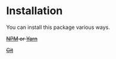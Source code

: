 # Installation
You can install this package various ways.

~~[NPM](https://www.npmjs.com/) or [Yarn](https://yarnpkg.com/en/)~~
<!-- ```cli
npm install REPO
yarn install REPO
``` -->

~~[Git](https://github.com/)~~
<!-- ```cli
git clone https://github.com/YOUR-USERNAME/YOUR-REPOSITORY
``` -->